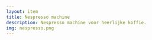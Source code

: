 ```yaml
--- 
layout: item
title: Nespresso machine
description: Nespresso machine voor heerlijke koffie.
img: nespresso.png
---
```

